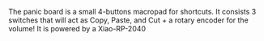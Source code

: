 The panic board is a small 4-buttons macropad for shortcuts. It consists 3 switches that will act as Copy, Paste, and Cut + a rotary encoder for the volume! It is powered by a Xiao-RP-2040
